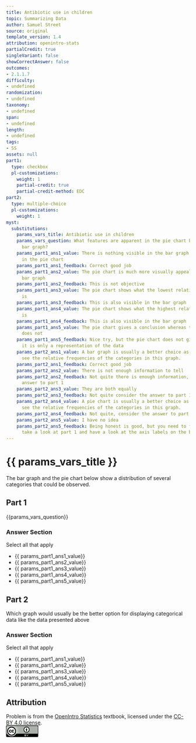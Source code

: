 ```yaml
---
title: Antibiotic use in children
topic: Summarizing Data
author: Samuel Street
source: original
template_version: 1.4
attribution: openintro-stats
partialCredit: true
singleVariant: false
showCorrectAnswer: false
outcomes:
- 2.1.1.7
difficulty:
- undefined
randomization:
- undefined
taxonomy:
- undefined
span:
- undefined
length:
- undefined
tags:
- SS
assets: null
part1:
  type: checkbox
  pl-customizations:
    weight: 1
    partial-credit: true
    partial-credit-method: EDC
part2:
  type: multiple-choice
  pl-customizations:
    weight: 1
myst:
  substitutions:
    params_vars_title: Antibiotic use in children
    params_vars_question: What features are apparent in the pie chart but not in the
      bar graph?
    params_part1_ans1_value: There is nothing visible in the bar graph that is not
      in the pie chart
    params_part1_ans1_feedback: Correct good job
    params_part1_ans2_value: The pie chart is much more visually appealing than the
      bar graph
    params_part1_ans2_feedback: This is not objective
    params_part1_ans3_value: The pie chart shows what the lowest relative frequency
      is
    params_part1_ans3_feedback: This is also visible in the bar graph
    params_part1_ans4_value: The pie chart shows what the highest relative frequency
      is
    params_part1_ans4_feedback: This is also visible in the bar graph
    params_part1_ans5_value: The pie chart gives a conclusion whereas the bar graph
      does not
    params_part1_ans5_feedback: Nice try, but the pie chart does not give a conclusion,
      it is only a representation of the data
    params_part2_ans1_value: A bar graph is usually a better choice as we can also
      see the relative frequencies of the categories in this graph.
    params_part2_ans1_feedback: Correct good job
    params_part2_ans2_value: There is not enough information to tell
    params_part2_ans2_feedback: Not quite there is enough information, consider your
      answer to part 1
    params_part2_ans3_value: They are both equally
    params_part2_ans3_feedback: Not quite consider the answer to part 1
    params_part2_ans4_value: A pie chart is usually a better choice as we can also
      see the relative frequencies of the categories in this graph.
    params_part2_ans4_feedback: Not quite, consider the answer to part 1
    params_part2_ans5_value: I have no idea
    params_part2_ans5_feedback: Being honest is good, but you need to find the answer,
      take a look at part 1 and have a look at the axis labels on the bar chart
---
```

# {{ params_vars_title }}
The bar graph and the pie chart below show a distribution of several categories that could be observed.

<pl-figure file-name="figure 1.png" type="dynamic" width="500px"></pl-figure>

## Part 1

{{params_vars_question}}

### Answer Section

Select all that apply

- {{ params_part1_ans1_value}}
- {{ params_part1_ans2_value}}
- {{ params_part1_ans3_value}}
- {{ params_part1_ans4_value}}
- {{ params_part1_ans5_value}}

## Part 2

Which graph would usually be the better option for displaying categorical data like the data presented above

### Answer Section

Select all that apply

- {{ params_part1_ans1_value}}
- {{ params_part1_ans2_value}}
- {{ params_part1_ans3_value}}
- {{ params_part1_ans4_value}}
- {{ params_part1_ans5_value}}

## Attribution

Problem is from the [OpenIntro Statistics](https://openintro.org/book/os/) textbook, licensed under the [CC-BY 4.0 license](https://creativecommons.org/licenses/by/4.0/).<br>![Image representing the Creative Commons 4.0 BY license.](https://raw.githubusercontent.com/firasm/bits/master/by.png)